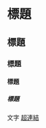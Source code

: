 # 標題
## 標題
### 標題
#### 標題
##### 標題
文字
[超連結](https://github.com/11410687/test/new/main?filename=README.md#%E6%A8%99%E9%A1%8C-4)
